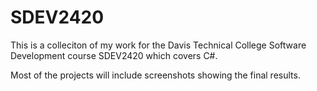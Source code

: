 # SDEV2420

This is a colleciton of my work for the Davis Technical College Software Development course SDEV2420 which covers C#.

Most of the projects will include screenshots showing the final results.
